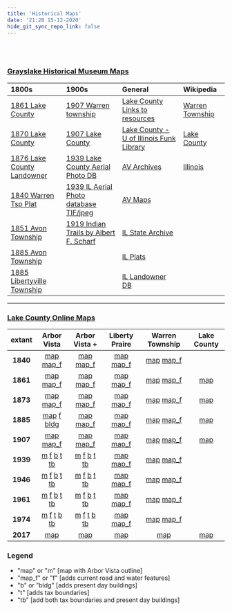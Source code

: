 ```yaml
---
title: 'Historical Maps'
date: '21:28 15-12-2020'
hide_git_sync_repo_link: false
---
```


<link id="linkstyle" rel='stylesheet' href='/css/av_history.css'/>

<br>
<br>

 ### [Grayslake Historical Museum Maps](https://patch.com/illinois/grayslake/historic-maps-detail-grayslake-s-history)  

__1800s__ | __1900s__ | __General__ | __Wikipedia__
:--  | :---- | :--- | :---
[1861 Lake County]           | [1907 Warren township] | [Lake County Links to resources]  | [Warren Township]
[1870 Lake County]           | [1907 Lake County]     | [Lake County - U of Illinois Funk Library] | [Lake County]
[1876 Lake County Landowner] | [1939 Lake County Aerial Photo DB] | [AV Archives] | [Illinois]
[1840 Warren Tsp Plat]       | [1939 IL Aerial Photo database TIF/jpeg] | [AV Maps] | 
[1851 Avon Township]         | [1919 Indian Trails by  Albert F. Scharf]            |  [IL State Archive] |
[1885 Avon Township]         |                                          | [IL Plats] |
[1885 Libertyville Township] |                                          | [IL Landowner DB] |

[AV Archives]: https://github.com/rhoppel/arborvista_history/
[AV Maps]:     https://github.com/rhoppel/arborvista_history/tree/master/maps
[Lake County Links to resources]: http://www.linkpendium.com/lake-il-genealogy/maps/
[1851 Avon Township]: https://files.arborvista.org/history/maps/1851%20Avon%20Township.jpg
[1885 Avon Township]: https://files.arborvista.org/history/maps/1885%20Avon%20Township.jpg
[1885 Libertyville Township]: https://files.arborvista.org/history/maps/1885%20Libertyville%20Township.jpg
[1861 Lake County]: http://www.historicmapworks.com/Map/US/1610116/Lake+County+1861/Lake+County+1861/Illinois/
[1870 Lake County]: http://www.mygenealogyhound.com/maps/illinois-maps/il-lake-county-illinois-1870-map.html
[1876 Lake County Landowner]: https://www.mapsofthepast.com/lake-county-illinois-landowner-map-1876.html
[1907 Warren township]: http://www.historicmapworks.com/Map/US/220532/Warren+Township++Lewin+Park/Lake+County+1907/Illinois/
[1907 Lake County]: http://www.historicmapworks.com/Atlas/US/12070/Lake+County+1907/
[1919 Indian Trails by  Albert F. Scharf]: https://files.arborvista.org/history/maps/1919%20Indian%20Trails.jpg
[1939 Lake County Aerial Photo DB]: http://clearinghouse.isgs.illinois.edu/webdocs/ilhap/county/j_lake.html
[1939 IL Aerial Photo database TIF/jpeg]: http://clearinghouse.isgs.illinois.edu/webdocs/ilhap/county/
[Lake County - U of Illinois Funk Library]: https://www.library.illinois.edu/funkaces/landownership/lake/
[IL State Archive]: https://www.cyberdriveillinois.com/departments/archives/
[IL Plats]: http://landplats.ilsos.net/FTP_Illinois.html
[1840 Warren Tsp Plat]: http://landplats.ilsos.net:9001/lizardtech/iserv/calcrgn?cat=IMAGES&item=Lake/29-45.sid&style=default/view.xsl&wid=600&hei=400&browser=win_ns6&plugin=false
[IL Landowner DB]: http://www.cyberdriveillinois.com/departments/archives/databases/data_lan.html

[Warren Township]: https://en.wikipedia.org/wiki/Warren_Township,_Lake_County,_Illinois
[Lake County]:     https://en.wikipedia.org/wiki/Lake_County,_Illinois
[Illinois]:        https://en.wikipedia.org/wiki/Illinois


---
### [Lake County Online Maps](https://maps.lakecountyil.gov/mapsonline/)

extant | Arbor Vista | Arbor Vista + | Liberty Praire | Warren Township | Lake County
:--: | :--: |:--:  | :--: | :--: | :--: 
__1840__ | [map][1840av] [map_f][1840av_f] | [map][1840avp] [map_f][1840avp_f]| [map][1840lp] [map_f][1840lp_f] |[map][1840w] [map_f][1840w_f]  |
__1861__ | [map][1861av] [map_f][1861av_f] | [map][1861avp] [map_f][1861avp_f]| [map][1861lp] [map_f][1861lp_f] |[map][1861w] [map_f][1861w_f]  | [map][1861l]
__1873__ | [map][1873av] [map_f][1873av_f] | [map][1873avp] [map_f][1873avp_f]| [map][1873lp] [map_f][1873lp_f] |[map][1873w] [map_f][1861w_f]  | [map][1873l]
__1885__ | [map][1885av] [f][1885av_f] [bldg][1885av_b] | [map][1885avp] [map_f][1885avp_f]| [map][1885lp] [map_f][1885lp_f]|[map][1885w] [map_f][1885w_f]  | [map][1885l]
__1907__ | [map][1907av] [map_f][1907av_f] | [map][1907avp] [map_f][1907avp_f]| [map][1907lp] [map_f][1907lp_f] |[map][1907w] [map_f][1907w_f]  | [map][1907l]
__1939__ | [m][1939av] [f][1939av_f] [b][1939av_b] [t][1939av_t] [tb][1939av_tb]| [m][1939avp] [f][1939avp_f] [b][1939avp_b] [t][1939avp_t] [tb][1939avp_tb]| [map][1939lp] [map_f][1939lp_f] |[map][1939w] [map_f][1939w_f]  |
__1946__ | [m][1946av] [f][1946av_f] [b][1946av_b] [t][1946av_t] [tb][1946av_tb]| [m][1946avp] [f][1946avp_f] [b][1946avp_b] [t][1946avp_t] [tb][1946avp_tb]| [map][1946lp] [map_f][1946lp_f] |[map][1946w] [map_f][1946w_f]  |
__1961__ | [m][1961av] [f][1961av_f] [b][1961av_b] [t][1961av_t] [tb][1961av_tb]| [m][1961avp] [f][1961avp_f] [b][1961avp_b] [t][1961avp_t] [tb][1961avp_tb]| [map][1961lp] [map_f][1961lp_f] |[map][1961w] [map_f][1961w_f]  |
__1974__ | [m][1974av] [f][1974av_f] [t][1974av_t] [b][1974av_b] [tb][1974av_tb]| [m][1974avp] [f][1974avp_f] [t][1974avp_t] [b][1974avp_b] [tb][1974avp_tb]| [map][1974lp] [map_f][1974lp_f] |[map][1974w] [map_f][1974w_f]  |
__2017__ | [map][2017av]| [map][2017avp] | [map][2017lp] | [map][2017w] | [map][2017l] 

### Legend
- "map" or "m" [map with Arbor Vista outline]
- "map_f" or "f" [adds current road and water features]
- "b" or "bldg" [adds present day buildings]
- "t" [adds tax boundaries]
- "tb" [add both tax boundaries and present day buildings]

[1840av]:       https://files.arborvista.org/maps/lc/1840-mo-av.png
[1840av_f]:     https://files.arborvista.org/maps/lc/1840-mo-av-f.png
[1840avp]:      https://files.arborvista.org/maps/lc/1840-mo-av_plus.png
[1840avp_f]:    https://files.arborvista.org/maps/lc/1840-mo-av_plus-f.png
[1840lp]:       https://files.arborvista.org/maps/lc/1840-mo-lp.png
[1840lp_f]:     https://files.arborvista.org/maps/lc/1840-mo-lp-f.png
[1840w]:        https://files.arborvista.org/maps/lc/1840-mo-warren.png
[1840w_f]:      https://files.arborvista.org/maps/lc/1840-mo-warren-f.png

[1861av]:       https://files.arborvista.org/maps/lc/1861-mo-av.png
[1861av_f]:     https://files.arborvista.org/maps/lc/1861-mo-av-f.png
[1861avp]:      https://files.arborvista.org/maps/lc/1861-mo-av_plus.png
[1861avp_f]:    https://files.arborvista.org/maps/lc/1861-mo-av_plus-f.png
[1861lp]:       https://files.arborvista.org/maps/lc/1861-mo-lp.png
[1861lp_f]:     https://files.arborvista.org/maps/lc/1861-mo-lp-f.png
[1861w]:        https://files.arborvista.org/maps/lc/1861-mo-warren.png
[1861w_f]:      https://files.arborvista.org/maps/lc/1861-mo-warren-f.png
[1861l]:        https://files.arborvista.org/maps/lc/1861-mo-lake.png

[1873av]:       https://files.arborvista.org/maps/lc/1873-mo-av.png
[1873av_f]:     https://files.arborvista.org/maps/lc/1873-mo-av-f.png
[1873avp]:      https://files.arborvista.org/maps/lc/1873-mo-av_plus.png
[1873avp_f]:    https://files.arborvista.org/maps/lc/1873-mo-av_plus-f.png
[1873lp]:       https://files.arborvista.org/maps/lc/1873-mo-lp.png
[1873lp_f]:     https://files.arborvista.org/maps/lc/1873-mo-lp-f.png
[1873w]:        https://files.arborvista.org/maps/lc/1873-mo-warren.png
[1873w_f]:      https://files.arborvista.org/maps/lc/1873-mo-warren-f.png
[1873l]:        https://files.arborvista.org/maps/lc/1873-mo-lake.png

[1885av]:       https://files.arborvista.org/maps/lc/1885-mo-av.png
[1885av_f]:     https://files.arborvista.org/maps/lc/1885-mo-av-f.png
[1885av_b]:     https://files.arborvista.org/maps/lc/1885-mo-av-f-b.png
[1885avp]:      https://files.arborvista.org/maps/lc/1885-mo-av_plus.png
[1885avp_f]:    https://files.arborvista.org/maps/lc/1885-mo-av_plus-f.png
[1885lp]:       https://files.arborvista.org/maps/lc/1885-mo-lp.png
[1885lp_f]:     https://files.arborvista.org/maps/lc/1885-mo-lp-f.png
[1885w]:        https://files.arborvista.org/maps/lc/1885-mo-warren.png
[1885w_f]:      https://files.arborvista.org/maps/lc/1885-mo-warren-f.png
[1885l]:        https://files.arborvista.org/maps/lc/1885-mo-lake.png

[1907av]:       https://files.arborvista.org/maps/lc/1907-mo-av.png
[1907av_f]:     https://files.arborvista.org/maps/lc/1907-mo-av-f.png
[1907avp]:      https://files.arborvista.org/maps/lc/1907-mo-av_plus.png
[1907avp_f]:    https://files.arborvista.org/maps/lc/1907-mo-av_plus-f.png
[1907lp]:       https://files.arborvista.org/maps/lc/1907-mo-lp.png
[1907lp_f]:     https://files.arborvista.org/maps/lc/1907-mo-lp-f.png
[1907w]:        https://files.arborvista.org/maps/lc/1907-mo-warren.png
[1907w_f]:      https://files.arborvista.org/maps/lc/1907-mo-warren-f.png
[1907l]:        https://files.arborvista.org/maps/lc/1907-mo-lake.png

[1939av]:       https://files.arborvista.org/maps/lc/1939-mo-av.png
[1939av_f]:     https://files.arborvista.org/maps/lc/1939-mo-av-f.png
[1939av_b]:     https://files.arborvista.org/maps/lc/1939-mo-av-f-b.png
[1939av_tb]:    https://files.arborvista.org/maps/lc/1939-mo-av-f-b-t.png
[1939av_t]:     https://files.arborvista.org/maps/lc/1939-mo-av-t.png
[1939avp]:      https://files.arborvista.org/maps/lc/1939-mo-av_plus.png
[1939avp_f]:    https://files.arborvista.org/maps/lc/1939-mo-av_plus-f.png
[1939avp_b]:    https://files.arborvista.org/maps/lc/1939-mo-av_plus-f-b.png
[1939avp_tb]:   https://files.arborvista.org/maps/lc/1939-mo-av_plus-f-b-t.png
[1939avp_t]:    https://files.arborvista.org/maps/lc/1939-mo-av_plus-t.png
[1939lp]:       https://files.arborvista.org/maps/lc/1939-mo-lp.png
[1939lp_f]:     https://files.arborvista.org/maps/lc/1939-mo-lp-f.png
[1939w]:        https://files.arborvista.org/maps/lc/1939-mo-warren.png
[1939w_f]:      https://files.arborvista.org/maps/lc/1939-mo-warren-f.png

[1946av]:       https://files.arborvista.org/maps/lc/1946-mo-av.png
[1946av_f]:     https://files.arborvista.org/maps/lc/1946-mo-av-f.png
[1946av_b]:     https://files.arborvista.org/maps/lc/1946-mo-av-f-b.png
[1946av_tb]:    https://files.arborvista.org/maps/lc/1946-mo-av-f-b-t.png
[1946av_t]:     https://files.arborvista.org/maps/lc/1946-mo-av-t.png
[1946avp]:      https://files.arborvista.org/maps/lc/1946-mo-av_plus.png
[1946avp_f]:    https://files.arborvista.org/maps/lc/1946-mo-av_plus-f.png
[1946avp_b]:    https://files.arborvista.org/maps/lc/1946-mo-av_plus-f-b.png
[1946avp_tb]:   https://files.arborvista.org/maps/lc/1946-mo-av_plus-f-b-t.png
[1946avp_t]:    https://files.arborvista.org/maps/lc/1946-mo-av_plus-t.png
[1946lp]:       https://files.arborvista.org/maps/lc/1946-mo-lp.png
[1946lp_f]:     https://files.arborvista.org/maps/lc/1946-mo-lp-f.png
[1946w]:        https://files.arborvista.org/maps/lc/1946-mo-warren.png
[1946w_f]:      https://files.arborvista.org/maps/lc/1946-mo-warren-f.png

[1961av]:       https://files.arborvista.org/maps/lc/1961-mo-av.png
[1961av_f]:     https://files.arborvista.org/maps/lc/1961-mo-av-f.png
[1961av_b]:     https://files.arborvista.org/maps/lc/1961-mo-av-f-b.png
[1961av_t]:     https://files.arborvista.org/maps/lc/1961-mo-av-t.png
[1961av_tb]:    https://files.arborvista.org/maps/lc/1961-mo-av-f-b-t.png
[1961avp]:      https://files.arborvista.org/maps/lc/1961-mo-av_plus.png
[1961avp_f]:    https://files.arborvista.org/maps/lc/1961-mo-av_plus-f.png
[1961avp_b]:    https://files.arborvista.org/maps/lc/1961-mo-av_plus-f-b.png
[1961avp_tb]:   https://files.arborvista.org/maps/lc/1961-mo-av_plus-f-b-t.png
[1961avp_t]:    https://files.arborvista.org/maps/lc/1961-mo-av_plus-t.png
[1961lp]:       https://files.arborvista.org/maps/lc/1961-mo-lp.png
[1961lp_f]:     https://files.arborvista.org/maps/lc/1961-mo-lp-f.png
[1961w]:        https://files.arborvista.org/maps/lc/1961-mo-warren.png
[1961w_f]:      https://files.arborvista.org/maps/lc/1961-mo-warren-f.png

[1974av]:       https://files.arborvista.org/maps/lc/1974-mo-av.png
[1974av_f]:     https://files.arborvista.org/maps/lc/1974-mo-av-f.png
[1974av_b]:     https://files.arborvista.org/maps/lc/1974-mo-av-f-b.png
[1974av_tb]:    https://files.arborvista.org/maps/lc/1974-mo-av-f-b-t.png
[1974av_t]:     https://files.arborvista.org/maps/lc/1974-mo-av-f-t.png
[1974avp]:      https://files.arborvista.org/maps/lc/1974-mo-av_plus.png
[1974avp_f]:    https://files.arborvista.org/maps/lc/1974-mo-av_plus-f.png
[1974avp_b]:    https://files.arborvista.org/maps/lc/1974-mo-av_plus-f-b.png
[1974avp_tb]:   https://files.arborvista.org/maps/lc/1974-mo-av_plus-f-b-t.png
[1974avp_t]:    https://files.arborvista.org/maps/lc/1974-mo-av_plus-f-t.png
[1974lp]:       https://files.arborvista.org/maps/lc/1974-mo-lp.png
[1974lp_f]:     https://files.arborvista.org/maps/lc/1974-mo-lp-f.png
[1974w]:        https://files.arborvista.org/maps/lc/1974-mo-warren.png
[1974w_f]:      https://files.arborvista.org/maps/lc/1974-mo-warren-f.png

[2017av]:       https://files.arborvista.org/maps/lc/2017-mo-av.png
[2017avp]:      https://files.arborvista.org/maps/lc/2017-mo-av_plus.png
[2017lp]:       https://files.arborvista.org/maps/lc/2017-mo-lp.png
[2017w]:        https://files.arborvista.org/maps/lc/2017-mo-warren.png
[2017l]:        https://files.arborvista.org/maps/lc/2017-mo-lake.png

